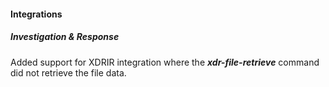 
#### Integrations
##### Investigation & Response
Added support for XDRIR integration where the ***xdr-file-retrieve*** command did not retrieve the file data.

